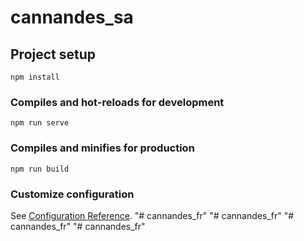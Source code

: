 # cannandes_sa

## Project setup
```
npm install
```

### Compiles and hot-reloads for development
```
npm run serve
```

### Compiles and minifies for production
```
npm run build
```

### Customize configuration
See [Configuration Reference](https://cli.vuejs.org/config/).
"# cannandes_fr" 
"# cannandes_fr" 
"# cannandes_fr" 
"# cannandes_fr" 
